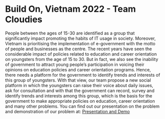 # Build On, Vietnam 2022 - Team Cloudies
People between the ages of 15-30 are identified as a group that significantly impact promoting the habits of IT usage in society. Moreover, Vietnam is prioritising the implementation of e-government with the motto of people and businesses as the centre. The recent years have seen the considerable impact of policies related to education and career orientation on youngsters from the age of 15 to 30. But in fact, we also see the inability of government to attract young people’s participation in voicing their opinions on education policies and career orientation programs. Hence, there needs a platform for the government to identify trends and interests of this group of youngsters. With that view, our team propose a new social platform in which the youngsters can raise their voice about daily issues, ask for consultation and with that the government can record, survey and identify trends and interests among this group, which is the basis for the government to make appropriate policies on education, career orientation and many other problems. 
You can find out our presentation on the problem and demonstration of our problem at: [Presentation and Demo](https://www.youtube.com/watch?v=Znj94BR0b-w)
